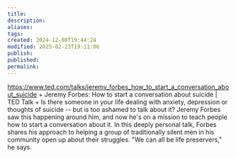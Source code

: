 ```yaml
---
title: 
description: 
aliases: 
tags: 
created: 2024-12-08T19:44:24
modified: 2025-02-23T19:11:06
publish: 
published: 
permalink: 
---
```



https://www.ted.com/talks/jeremy_forbes_how_to_start_a_conversation_about_suicide + Jeremy Forbes: How to start a conversation about suicide | TED Talk + Is there someone in your life dealing with anxiety, depression or thoughts of suicide -- but is too ashamed to talk about it? Jeremy Forbes saw this happening around him, and now he's on a mission to teach people how to start a conversation about it. In this deeply personal talk, Forbes shares his approach to helping a group of traditionally silent men in his community open up about their struggles. "We can all be life preservers," he says.
